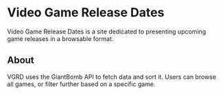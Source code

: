 # Video Game Release Dates

Video Game Release Dates is a site dedicated to presenting upcoming game releases in a browsable format. 

## About

VGRD uses the GiantBomb API to fetch data and sort it. Users can browse all games, or filter further based on a specific game. 
